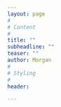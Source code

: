```yaml
---
layout: page
#
# Content
#
title: ""
subheadline: ""
teaser: ""
author: Morgan
#
# Styling
#
header:

---
```

